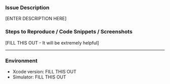 <!--
 Please post questions in Stack Overflow under the react-native-navigation tag
 https://stackoverflow.com/questions/tagged/react-native-navigation
-->

### Issue Description

[ENTER DESCRIPTION HERE]

### Steps to Reproduce / Code Snippets / Screenshots

[FILL THIS OUT - It will be extremely helpful]

---
### Environment
* Xcode version: FILL THIS OUT
* Simulator: FILL THIS OUT

